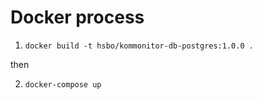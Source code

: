 # Docker process

1. `docker build -t hsbo/kommonitor-db-postgres:1.0.0 .`

then

2. `docker-compose up`
